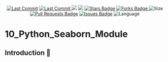 <p align="center"> 
<a href="https://github.com/milaan9"><img src="https://img.shields.io/static/v1?logo=github&label=maintainer&message=milaan9&color=ff3300" alt="Last Commit"/></a> 
<a href="https://github.com/milaan9/12_Python_Seaborn_Module/graphs/commit-activity"><img src="https://img.shields.io/github/last-commit/milaan9/12_Python_Seaborn_Module.svg?colorB=ff8000&style=flat" alt="Last Commit"/> </a> 
<a href="https://github.com/milaan9/12_Python_Seaborn_Module/pulse" alt="Activity"><img src="https://img.shields.io/github/commit-activity/m/milaan9/12_Python_Seaborn_Module.svg?colorB=teal&style=flat" /></a> 
<a href="https://hits.seeyoufarm.com"><img src="https://hits.seeyoufarm.com/api/count/incr/badge.svg?url=https%3A%2F%2Fgithub.com%2Fmilaan9%2F12_Python_Seaborn_Module&count_bg=%231DC92C&title_bg=%23555555&icon=&icon_color=%23E7E7E7&title=views&edge_flat=false"/></a>
<a href="https://github.com/milaan9/12_Python_Seaborn_Module/stargazers"><img src="https://img.shields.io/github/stars/milaan9/12_Python_Seaborn_Module.svg?colorB=1a53ff" alt="Stars Badge"/></a>
<a href="https://github.com/milaan9/12_Python_Seaborn_Module/network/members"><img src="https://img.shields.io/github/forks/milaan9/12_Python_Seaborn_Module" alt="Forks Badge"/> </a>
<img src="https://img.shields.io/github/repo-size/milaan9/12_Python_Seaborn_Module.svg?colorB=CC66FF&style=flat" alt="Size"/>
<a href="https://github.com/milaan9/12_Python_Seaborn_Module/pulls"><img src="https://img.shields.io/github/issues-pr/milaan9/12_Python_Seaborn_Module.svg?colorB=yellow&style=flat" alt="Pull Requests Badge"/></a>
<a href="https://github.com/milaan9/12_Python_Seaborn_Module/issues"><img src="https://img.shields.io/github/issues/milaan9/12_Python_Seaborn_Module.svg?colorB=yellow&style=flat" alt="Issues Badge"/></a>
<img src="https://img.shields.io/github/languages/top/milaan9/12_Python_Seaborn_Module.svg?colorB=996600&style=flat" alt="Language"/> </a> 
</p> 
<!--<img src="https://badges.pufler.dev/contributors/milaan9/01_Python_Introduction?size=50&padding=5&bots=true" alt="milaan9"/>-->
 
 
# 10_Python_Seaborn_Module


## Introduction 👋
